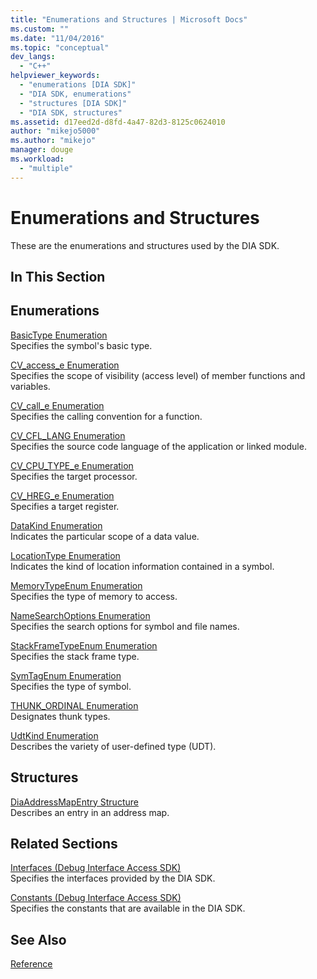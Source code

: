 ```yaml
---
title: "Enumerations and Structures | Microsoft Docs"
ms.custom: ""
ms.date: "11/04/2016"
ms.topic: "conceptual"
dev_langs: 
  - "C++"
helpviewer_keywords: 
  - "enumerations [DIA SDK]"
  - "DIA SDK, enumerations"
  - "structures [DIA SDK]"
  - "DIA SDK, structures"
ms.assetid: d17eed2d-d8fd-4a47-82d3-8125c0624010
author: "mikejo5000"
ms.author: "mikejo"
manager: douge
ms.workload: 
  - "multiple"
---
```

# Enumerations and Structures
These are the enumerations and structures used by the DIA SDK.  
  
## In This Section  
  
## Enumerations  
 [BasicType Enumeration](../../debugger/debug-interface-access/basictype.md)  
 Specifies the symbol's basic type.  
  
 [CV_access_e Enumeration](../../debugger/debug-interface-access/cv-access-e.md)  
 Specifies the scope of visibility (access level) of member functions and variables.  
  
 [CV_call_e Enumeration](../../debugger/debug-interface-access/cv-call-e.md)  
 Specifies the calling convention for a function.  
  
 [CV_CFL_LANG Enumeration](../../debugger/debug-interface-access/cv-cfl-lang.md)  
 Specifies the source code language of the application or linked module.  
  
 [CV_CPU_TYPE_e Enumeration](../../debugger/debug-interface-access/cv-cpu-type-e.md)  
 Specifies the target processor.  
  
 [CV_HREG_e Enumeration](../../debugger/debug-interface-access/cv-hreg-e.md)  
 Specifies a target register.  
  
 [DataKind Enumeration](../../debugger/debug-interface-access/datakind.md)  
 Indicates the particular scope of a data value.  
  
 [LocationType Enumeration](../../debugger/debug-interface-access/locationtype.md)  
 Indicates the kind of location information contained in a symbol.  
  
 [MemoryTypeEnum Enumeration](../../debugger/debug-interface-access/memorytypeenum.md)  
 Specifies the type of memory to access.  
  
 [NameSearchOptions Enumeration](../../debugger/debug-interface-access/namesearchoptions.md)  
 Specifies the search options for symbol and file names.  
  
 [StackFrameTypeEnum Enumeration](../../debugger/debug-interface-access/stackframetypeenum.md)  
 Specifies the stack frame type.  
  
 [SymTagEnum Enumeration](../../debugger/debug-interface-access/symtagenum.md)  
 Specifies the type of symbol.  
  
 [THUNK_ORDINAL Enumeration](../../debugger/debug-interface-access/thunk-ordinal.md)  
 Designates thunk types.  
  
 [UdtKind Enumeration](../../debugger/debug-interface-access/udtkind.md)  
 Describes the variety of user-defined type (UDT).  
  
## Structures  
 [DiaAddressMapEntry Structure](../../debugger/debug-interface-access/diaaddressmapentry.md)  
 Describes an entry in an address map.  
  
## Related Sections  
 [Interfaces (Debug Interface Access SDK)](../../debugger/debug-interface-access/interfaces-debug-interface-access-sdk.md)  
 Specifies the interfaces provided by the DIA SDK.  
  
 [Constants (Debug Interface Access SDK)](../../debugger/debug-interface-access/constants-debug-interface-access-sdk.md)  
 Specifies the constants that are available in the DIA SDK.  
  
## See Also  
 [Reference](../../debugger/debug-interface-access/debug-interface-access-sdk-reference.md)